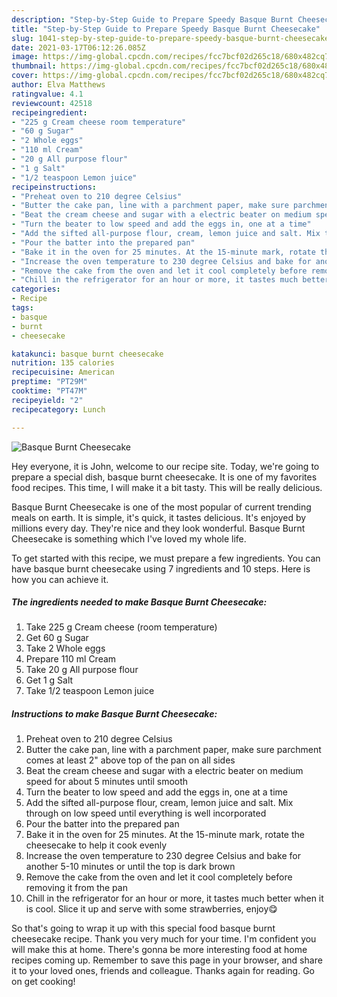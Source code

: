 ```yaml
---
description: "Step-by-Step Guide to Prepare Speedy Basque Burnt Cheesecake"
title: "Step-by-Step Guide to Prepare Speedy Basque Burnt Cheesecake"
slug: 1041-step-by-step-guide-to-prepare-speedy-basque-burnt-cheesecake
date: 2021-03-17T06:12:26.085Z
image: https://img-global.cpcdn.com/recipes/fcc7bcf02d265c18/680x482cq70/basque-burnt-cheesecake-recipe-main-photo.jpg
thumbnail: https://img-global.cpcdn.com/recipes/fcc7bcf02d265c18/680x482cq70/basque-burnt-cheesecake-recipe-main-photo.jpg
cover: https://img-global.cpcdn.com/recipes/fcc7bcf02d265c18/680x482cq70/basque-burnt-cheesecake-recipe-main-photo.jpg
author: Elva Matthews
ratingvalue: 4.1
reviewcount: 42518
recipeingredient:
- "225 g Cream cheese room temperature"
- "60 g Sugar"
- "2 Whole eggs"
- "110 ml Cream"
- "20 g All purpose flour"
- "1 g Salt"
- "1/2 teaspoon Lemon juice"
recipeinstructions:
- "Preheat oven to 210 degree Celsius"
- "Butter the cake pan, line with a parchment paper, make sure parchment comes at least 2&#34; above top of the pan on all sides"
- "Beat the cream cheese and sugar with a electric beater on medium speed for about 5 minutes until smooth"
- "Turn the beater to low speed and add the eggs in, one at a time"
- "Add the sifted all-purpose flour, cream, lemon juice and salt. Mix through on low speed until everything is well incorporated"
- "Pour the batter into the prepared pan"
- "Bake it in the oven for 25 minutes. At the 15-minute mark, rotate the cheesecake to help it cook evenly"
- "Increase the oven temperature to 230 degree Celsius and bake for another 5-10 minutes or until the top is dark brown"
- "Remove the cake from the oven and let it cool completely before removing it from the pan"
- "Chill in the refrigerator for an hour or more, it tastes much better when it is cool. Slice it up and serve with some strawberries, enjoy😋"
categories:
- Recipe
tags:
- basque
- burnt
- cheesecake

katakunci: basque burnt cheesecake 
nutrition: 135 calories
recipecuisine: American
preptime: "PT29M"
cooktime: "PT47M"
recipeyield: "2"
recipecategory: Lunch

---
```



![Basque Burnt Cheesecake](https://img-global.cpcdn.com/recipes/fcc7bcf02d265c18/680x482cq70/basque-burnt-cheesecake-recipe-main-photo.jpg)

Hey everyone, it is John, welcome to our recipe site. Today, we're going to prepare a special dish, basque burnt cheesecake. It is one of my favorites food recipes. This time, I will make it a bit tasty. This will be really delicious.

Basque Burnt Cheesecake is one of the most popular of current trending meals on earth. It is simple, it's quick, it tastes delicious. It's enjoyed by millions every day. They're nice and they look wonderful. Basque Burnt Cheesecake is something which I've loved my whole life.




To get started with this recipe, we must prepare a few ingredients. You can have basque burnt cheesecake using 7 ingredients and 10 steps. Here is how you can achieve it.

<!--inarticleads1-->

##### The ingredients needed to make Basque Burnt Cheesecake:

1. Take 225 g Cream cheese (room temperature)
1. Get 60 g Sugar
1. Take 2 Whole eggs
1. Prepare 110 ml Cream
1. Take 20 g All purpose flour
1. Get 1 g Salt
1. Take 1/2 teaspoon Lemon juice




<!--inarticleads2-->

##### Instructions to make Basque Burnt Cheesecake:

1. Preheat oven to 210 degree Celsius
1. Butter the cake pan, line with a parchment paper, make sure parchment comes at least 2&#34; above top of the pan on all sides
1. Beat the cream cheese and sugar with a electric beater on medium speed for about 5 minutes until smooth
1. Turn the beater to low speed and add the eggs in, one at a time
1. Add the sifted all-purpose flour, cream, lemon juice and salt. Mix through on low speed until everything is well incorporated
1. Pour the batter into the prepared pan
1. Bake it in the oven for 25 minutes. At the 15-minute mark, rotate the cheesecake to help it cook evenly
1. Increase the oven temperature to 230 degree Celsius and bake for another 5-10 minutes or until the top is dark brown
1. Remove the cake from the oven and let it cool completely before removing it from the pan
1. Chill in the refrigerator for an hour or more, it tastes much better when it is cool. Slice it up and serve with some strawberries, enjoy😋




So that's going to wrap it up with this special food basque burnt cheesecake recipe. Thank you very much for your time. I'm confident you will make this at home. There's gonna be more interesting food at home recipes coming up. Remember to save this page in your browser, and share it to your loved ones, friends and colleague. Thanks again for reading. Go on get cooking!
